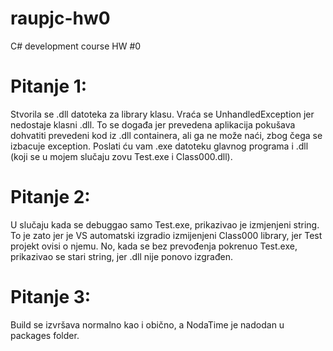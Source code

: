 # raupjc-hw0
C# development course HW #0
# Pitanje 1:
Stvorila se .dll datoteka za library klasu.
Vraća se UnhandledException jer nedostaje klasni .dll.
To se događa jer prevedena aplikacija pokušava dohvatiti prevedeni kod iz .dll containera, ali ga ne može naći, zbog čega se izbacuje exception.
Poslati ću vam .exe datoteku glavnog programa i .dll (koji se u mojem slučaju zovu Test.exe i Class000.dll).
# Pitanje 2:
U slučaju kada se debuggao samo Test.exe, prikazivao je izmjenjeni string. To je zato jer je VS automatski izgradio izmijenjeni Class000 library, jer Test projekt ovisi o njemu. No, kada se bez prevođenja pokrenuo Test.exe, prikazivao se stari string, jer .dll nije ponovo izgrađen.
# Pitanje 3:
Build se izvršava normalno kao i obično, a NodaTime je nadodan u packages folder.